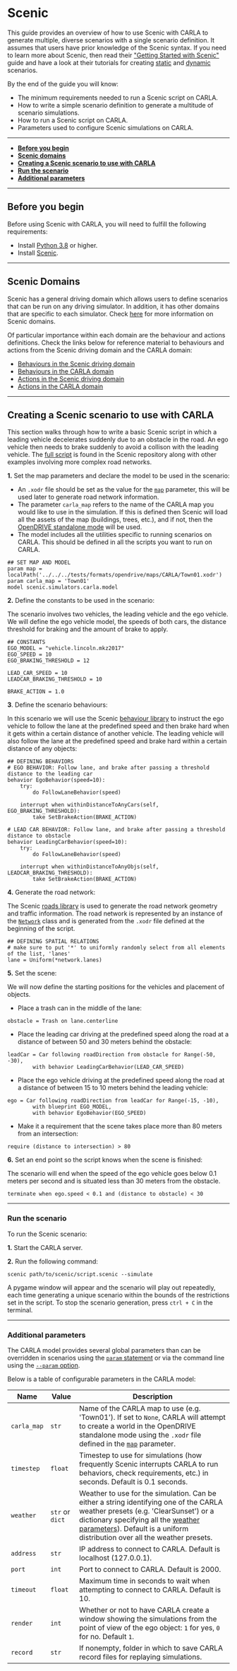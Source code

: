 # Scenic

This guide provides an overview of how to use Scenic with CARLA to generate multiple, diverse scenarios with a single scenario definition. It assumes that users have prior knowledge of the Scenic syntax. If you need to learn more about Scenic, then read their ["Getting Started with Scenic"](https://scenic-lang.readthedocs.io/en/latest/quickstart.html) guide and have a look at their tutorials for creating [static](https://scenic-lang.readthedocs.io/en/latest/tutorials/tutorial.html) and [dynamic](https://scenic-lang.readthedocs.io/en/latest/tutorials/dynamics.html) scenarios.

By the end of the guide you will know:

- The minimum requirements needed to run a Scenic script on CARLA.
- How to write a simple scenario definition to generate a multitude of scenario simulations.
- How to run a Scenic script on CARLA.
- Parameters used to configure Scenic simulations on CARLA.

---

- [__Before you begin__](#before-you-begin)
- [__Scenic domains__](#scenic-domains)
- [__Creating a Scenic scenario to use with CARLA__](#creating-a-scenic-scenario-to-use-with-carla)
- [__Run the scenario__](#run-the-scenario)
- [__Additional parameters__](#additional-parameters)

---

## Before you begin

Before using Scenic with CARLA, you will need to fulfill the following requirements:

- Install [Python 3.8](https://www.python.org/downloads/) or higher. 
- Install [Scenic](https://scenic-lang.readthedocs.io/en/latest/quickstart.html#installation).

---

## Scenic Domains

Scenic has a general driving domain which allows users to define scenarios that can be run on any driving simulator. In addition, it has other domains that are specific to each simulator. Check [here](https://scenic-lang.readthedocs.io/en/latest/libraries.html) for more information on Scenic domains.

Of particular importance within each domain are the behaviour and actions definitions. Check the links below for reference material to behaviours and actions from the Scenic driving domain and the CARLA domain:

- [Behaviours in the Scenic driving domain](https://scenic-lang.readthedocs.io/en/latest/modules/scenic.domains.driving.behaviors.html)
- [Behaviours in the CARLA domain](https://scenic-lang.readthedocs.io/en/latest/modules/scenic.simulators.carla.behaviors.html)
- [Actions in the Scenic driving domain](https://scenic-lang.readthedocs.io/en/latest/modules/scenic.domains.driving.actions.html)
- [Actions in the CARLA domain](https://scenic-lang.readthedocs.io/en/latest/modules/scenic.simulators.carla.actions.html#module-scenic.simulators.carla.actions)

---

## Creating a Scenic scenario to use with CARLA

This section walks through how to write a basic Scenic script in which a leading vehicle decelerates suddenly due to an obstacle in the road. An ego vehicle then needs to brake suddenly to avoid a collison with the leading vehicle. The [full script](https://github.com/BerkeleyLearnVerify/Scenic/blob/master/examples/carla/Carla_Challenge/carlaChallenge2.scenic) is found in the Scenic repository along with other examples involving more complex road networks. 

__1.__ Set the map parameters and declare the model to be used in the scenario:

- An `.xodr` file should be set as the value for the [`map`][scenic_map] parameter, this will be used later to generate road network information. 
- The parameter `carla_map` refers to the name of the CARLA map you would like to use in the simulation. If this is defined then Scenic will load all the assets of the map (buildings, trees, etc.), and if not, then the [OpenDRIVE standalone mode](adv_opendrive.md) will be used.
- The model includes all the utilities specific to running scenarios on CARLA. This should be defined in all the scripts you want to run on CARLA.

```scenic
## SET MAP AND MODEL
param map = localPath('../../../tests/formats/opendrive/maps/CARLA/Town01.xodr')
param carla_map = 'Town01'
model scenic.simulators.carla.model
```

[scenic_map]: https://scenic-lang.readthedocs.io/en/latest/modules/scenic.domains.driving.model.html?highlight=map#module-scenic.domains.driving.model

__2.__ Define the constants to be used in the scenario:

The scenario involves two vehicles, the leading vehicle and the ego vehicle. We will define the ego vehicle model, the speeds of both cars, the distance threshold for braking and the amount of brake to apply.

```scenic
## CONSTANTS
EGO_MODEL = "vehicle.lincoln.mkz2017"
EGO_SPEED = 10
EGO_BRAKING_THRESHOLD = 12

LEAD_CAR_SPEED = 10
LEADCAR_BRAKING_THRESHOLD = 10

BRAKE_ACTION = 1.0
```

__3__. Define the scenario behaviours:

In this scenario we will use the Scenic [behaviour library](https://scenic-lang.readthedocs.io/en/latest/modules/scenic.domains.driving.behaviors.html) to instruct the ego vehicle to follow the lane at the predefined speed and then brake hard when it gets within a certain distance of another vehicle. The leading vehicle will also follow the lane at the predefined speed and brake hard within a certain distance of any objects:

```scenic
## DEFINING BEHAVIORS
# EGO BEHAVIOR: Follow lane, and brake after passing a threshold distance to the leading car
behavior EgoBehavior(speed=10):
    try:
        do FollowLaneBehavior(speed)

    interrupt when withinDistanceToAnyCars(self, EGO_BRAKING_THRESHOLD):
        take SetBrakeAction(BRAKE_ACTION)

# LEAD CAR BEHAVIOR: Follow lane, and brake after passing a threshold distance to obstacle
behavior LeadingCarBehavior(speed=10):
    try: 
        do FollowLaneBehavior(speed)

    interrupt when withinDistanceToAnyObjs(self, LEADCAR_BRAKING_THRESHOLD):
        take SetBrakeAction(BRAKE_ACTION)
```

__4.__ Generate the road network:

The Scenic [roads library](https://scenic-lang.readthedocs.io/en/latest/modules/scenic.domains.driving.roads.html) is used to generate the road network geometry and traffic information. The road network is represented by an instance of the [`Network`](https://scenic-lang.readthedocs.io/en/latest/modules/scenic.domains.driving.roads.html#scenic.domains.driving.roads.Network) class and is generated from the `.xodr` file defined at the beginning of the script.

```scenic
## DEFINING SPATIAL RELATIONS
# make sure to put '*' to uniformly randomly select from all elements of the list, 'lanes'
lane = Uniform(*network.lanes)
```

__5.__ Set the scene:

We will now define the starting positions for the vehicles and placement of objects. 

- Place a trash can in the middle of the lane:

```scenic
obstacle = Trash on lane.centerline
```

- Place the leading car driving at the predefined speed along the road at a distance of between 50 and 30 meters behind the obstacle:

```scenic
leadCar = Car following roadDirection from obstacle for Range(-50, -30),
        with behavior LeadingCarBehavior(LEAD_CAR_SPEED)
```

- Place the ego vehicle driving at the predefined speed along the road at a distance of between 15 to 10 meters behind the leading vehicle:

```scenic
ego = Car following roadDirection from leadCar for Range(-15, -10),
        with blueprint EGO_MODEL,
        with behavior EgoBehavior(EGO_SPEED)
```

- Make it a requirement that the scene takes place more than 80 meters from an intersection:

```scenic
require (distance to intersection) > 80
```

__6.__ Set an end point so the script knows when the scene is finished:

The scenario will end when the speed of the ego vehicle goes below 0.1 meters per second and is situated less than 30 meters from the obstacle.

```scenic
terminate when ego.speed < 0.1 and (distance to obstacle) < 30
```

---

### Run the scenario

To run the Scenic scenario:

__1.__ Start the CARLA server.

__2.__ Run the following command:

```scenic
scenic path/to/scenic/script.scenic --simulate
```

A pygame window will appear and the scenario will play out repeatedly, each time generating a unique scenario within the bounds of the restrictions set in the script. To stop the scenario generation, press `ctrl + C` in the terminal. 

---

### Additional parameters

The CARLA model provides several global parameters than can be overridden in scenarios using the [`param` statement](https://scenic-lang.readthedocs.io/en/latest/syntax_details.html#param-identifier-value) or via the command line using the [`--param` option](https://scenic-lang.readthedocs.io/en/latest/options.html#cmdoption-p).

Below is a table of configurable parameters in the CARLA model:

| Name | Value | Description |
|------|-------|-------------|
| `carla_map` | `str` | Name of the CARLA map to use (e.g. 'Town01'). If set to ``None``, CARLA will attempt to create a world in the OpenDRIVE standalone mode using the `.xodr` file defined in the [`map`][scenic_map] parameter. |
| `timestep` | `float` | Timestep to use for simulations (how frequently Scenic interrupts CARLA to run behaviors, check requirements, etc.) in seconds. Default is 0.1 seconds. |
| `weather` | `str` or `dict` | Weather to use for the simulation. Can be either a string identifying one of the CARLA weather presets (e.g. 'ClearSunset') or a dictionary specifying all the [weather parameters](python_api.md#carla.WeatherParameters)). Default is a uniform distribution over all the weather presets. |
| `address` | `str` | IP address to connect to CARLA. Default is localhost (127.0.0.1).|
| `port` | `int` | Port to connect to CARLA. Default is 2000. |
| `timeout` | `float` | Maximum time in seconds to wait when attempting to connect to CARLA. Default is 10.|
| `render` | `int` | Whether or not to have CARLA create a window showing the simulations from the point of view of the ego object: `1` for yes, `0` for no. Default `1`. |
| `record` | `str` | If nonempty, folder in which to save CARLA record files for replaying simulations. |

<br>
